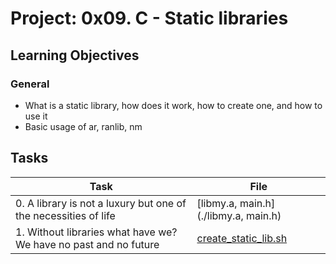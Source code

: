# Project: 0x09. C - Static libraries

<h2>Learning Objectives</h2>

<h3>General</h3>

<ul>
<li>What is a static library, how does it work, how to create one, and how to use it</li>
<li>Basic usage of ar, ranlib, nm</li>
</ul>

<h2>Tasks</h2>

| Task | File |
| ---- | ---- |
| 0. A library is not a luxury but one of the necessities of life | [libmy.a, main.h](./libmy.a, main.h) |
| 1. Without libraries what have we? We have no past and no future | [create_static_lib.sh](./create_static_lib.sh) |
